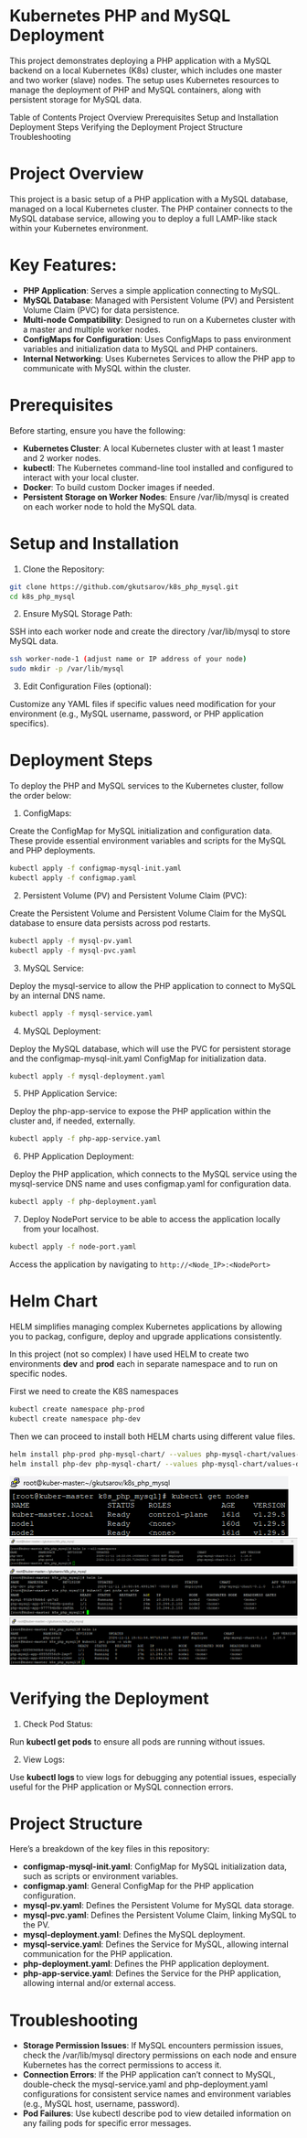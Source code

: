 # Kubernetes PHP and MySQL Deployment

This project demonstrates deploying a PHP application with a MySQL backend on a local Kubernetes (K8s) cluster, which includes one master and two worker (slave) nodes. The setup uses Kubernetes resources to manage the deployment of PHP and MySQL containers, along with persistent storage for MySQL data.

Table of Contents
Project Overview
Prerequisites
Setup and Installation
Deployment Steps
Verifying the Deployment
Project Structure
Troubleshooting

# Project Overview

This project is a basic setup of a PHP application with a MySQL database, managed on a local Kubernetes cluster. The PHP container connects to the MySQL database service, allowing you to deploy a full LAMP-like stack within your Kubernetes environment.

# Key Features:

- **PHP Application**: Serves a simple application connecting to MySQL.
- **MySQL Database**: Managed with Persistent Volume (PV) and Persistent Volume Claim (PVC) for data persistence.
- **Multi-node Compatibility**: Designed to run on a Kubernetes cluster with a master and multiple worker nodes.
- **ConfigMaps for Configuration**: Uses ConfigMaps to pass environment variables and initialization data to MySQL and PHP containers.
- **Internal Networking**: Uses Kubernetes Services to allow the PHP app to communicate with MySQL within the cluster.

# Prerequisites

Before starting, ensure you have the following:

- **Kubernetes Cluster**: A local Kubernetes cluster with at least 1 master and 2 worker nodes.
- **kubectl**: The Kubernetes command-line tool installed and configured to interact with your local cluster.
- **Docker**: To build custom Docker images if needed.
- **Persistent Storage on Worker Nodes**: Ensure /var/lib/mysql is created on each worker node to hold the MySQL data.

# Setup and Installation

1. Clone the Repository:

```bash
git clone https://github.com/gkutsarov/k8s_php_mysql.git
cd k8s_php_mysql
```
2. Ensure MySQL Storage Path:

SSH into each worker node and create the directory /var/lib/mysql to store MySQL data.

```bash
ssh worker-node-1 (adjust name or IP address of your node)
sudo mkdir -p /var/lib/mysql
```
3. Edit Configuration Files (optional):

Customize any YAML files if specific values need modification for your environment (e.g., MySQL username, password, or PHP application specifics).

# Deployment Steps

To deploy the PHP and MySQL services to the Kubernetes cluster, follow the order below:

1. ConfigMaps:

Create the ConfigMap for MySQL initialization and configuration data. These provide essential environment variables and scripts for the MySQL and PHP deployments.
```bash
kubectl apply -f configmap-mysql-init.yaml
kubectl apply -f configmap.yaml
```

2. Persistent Volume (PV) and Persistent Volume Claim (PVC):

Create the Persistent Volume and Persistent Volume Claim for the MySQL database to ensure data persists across pod restarts.

```bash
kubectl apply -f mysql-pv.yaml
kubectl apply -f mysql-pvc.yaml
```

3. MySQL Service:

Deploy the mysql-service to allow the PHP application to connect to MySQL by an internal DNS name.

```bash
kubectl apply -f mysql-service.yaml
```

4. MySQL Deployment:

Deploy the MySQL database, which will use the PVC for persistent storage and the configmap-mysql-init.yaml ConfigMap for initialization data.

```bash
kubectl apply -f mysql-deployment.yaml
```

5. PHP Application Service:

Deploy the php-app-service to expose the PHP application within the cluster and, if needed, externally.

```bash
kubectl apply -f php-app-service.yaml
```

6. PHP Application Deployment:

Deploy the PHP application, which connects to the MySQL service using the mysql-service DNS name and uses configmap.yaml for configuration data.

```bash
kubectl apply -f php-deployment.yaml
```

7. Deploy NodePort service to be able to access the application locally from your localhost.

```bash
kubectl apply -f node-port.yaml
```

Access the application by navigating to `http://<Node_IP>:<NodePort>`

# Helm Chart

HELM simplifies managing complex Kubernetes applications by allowing you to packag, configure, deploy and upgrade applications consistently.

In this project (not so complex) I have used HELM to create two environments **dev** and **prod** each in separate namespace and to run on specific nodes.

First we need to create the K8S namespaces
```bash
kubectl create namespace php-prod
kubectl create namespace php-dev
```

Then we can proceed to install both HELM charts using different value files.
```bash
helm install php-prod php-mysql-chart/ --values php-mysql-chart/values-prod.yaml --namespace=php-prod
helm install php-dev php-mysql-chart/ --values php-mysql-chart/values-dev.yaml --namespace=php-dev
```

![Nodes](imgs/nodes.png)
![Helm All Namespaces](imgs/helm-all-namespaces.png)
![PHP Dev Helm](imgs/php-dev-helm-pods.png)
![PHP Prod Helm](imgs/php-prod-helm-pods.png)


# Verifying the Deployment

1. Check Pod Status:

Run **kubectl get pods** to ensure all pods are running without issues.

2. View Logs:

Use **kubectl logs <pod-name>** to view logs for debugging any potential issues, especially useful for the PHP application or MySQL connection errors.

# Project Structure

Here’s a breakdown of the key files in this repository:

- **configmap-mysql-init.yaml**: ConfigMap for MySQL initialization data, such as scripts or environment variables.
- **configmap.yaml**: General ConfigMap for the PHP application configuration.
- **mysql-pv.yaml**: Defines the Persistent Volume for MySQL data storage.
- **mysql-pvc.yaml**: Defines the Persistent Volume Claim, linking MySQL to the PV.
- **mysql-deployment.yaml**: Defines the MySQL deployment.
- **mysql-service.yaml**: Defines the Service for MySQL, allowing internal communication for the PHP application.
- **php-deployment.yaml**: Defines the PHP application deployment.
- **php-app-service.yaml**: Defines the Service for the PHP application, allowing internal and/or external access.

# Troubleshooting

- **Storage Permission Issues**: If MySQL encounters permission issues, check the /var/lib/mysql directory permissions on each node and ensure Kubernetes has the correct permissions to access it.
- **Connection Errors**: If the PHP application can’t connect to MySQL, double-check the mysql-service.yaml and php-deployment.yaml configurations for consistent service names and environment variables (e.g., MySQL host, username, password).
- **Pod Failures**: Use kubectl describe pod <pod-name> to view detailed information on any failing pods for specific error messages.
